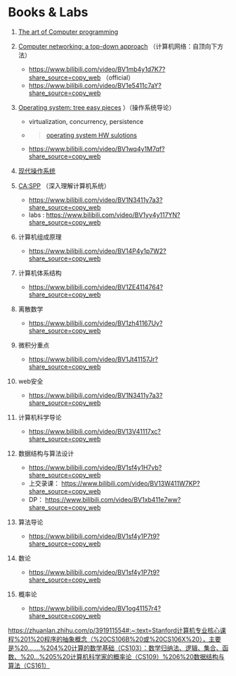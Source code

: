 # Books & Labs
1. [The art of Computer programming](https://www-cs-faculty.stanford.edu/~knuth/taocp.html)
1. [Computer networking: a top-down approach](https://gaia.cs.umass.edu/kurose_ross/index.php) （计算机网络：自顶向下方法）
	- https://www.bilibili.com/video/BV1mb4y1d7K7?share_source=copy_web （official）
	- https://www.bilibili.com/video/BV1e5411c7aY?share_source=copy_web
2. [Operating system: tree easy pieces](https://pages.cs.wisc.edu/~remzi/OSTEP/) ）（操作系统导论）
	+ virtualization, concurrency, persistence 
	+ > [operating system HW sulotions](https://github.com/xxyzz/ostep-hw)
	+ https://www.bilibili.com/video/BV1wq4y1M7qf?share_source=copy_web
1. [现代操作系统]()

3. [CA:SPP](http://csapp.cs.cmu.edu/3e/students.html) （深入理解计算机系统）
	- https://www.bilibili.com/video/BV1N3411y7a3?share_source=copy_web
	- labs : https://www.bilibili.com/video/BV1yy4y117YN?share_source=copy_web	
4. 计算机组成原理
	- https://www.bilibili.com/video/BV14P4y1p7W2?share_source=copy_web
5. 计算机体系结构
	- https://www.bilibili.com/video/BV1ZE4114764?share_source=copy_web
6. 离散数学
	- https://www.bilibili.com/video/BV1zh41167Uy?share_source=copy_web
7. 微积分重点

 	- https://www.bilibili.com/video/BV1Jt41157Jr?share_source=copy_web  

8. web安全
	- https://www.bilibili.com/video/BV1N3411y7a3?share_source=copy_web

9. 计算机科学导论
	 - https://www.bilibili.com/video/BV13V41117xc?share_source=copy_web

10. 数据结构与算法设计
	- https://www.bilibili.com/video/BV1sf4y1H7vb?share_source=copy_web
	- 上交录课： https://www.bilibili.com/video/BV13W411W7KP?share_source=copy_web
	- DP： https://www.bilibili.com/video/BV1xb411e7ww?share_source=copy_web

11. 算法导论
	- https://www.bilibili.com/video/BV1sf4y1P7t9?share_source=copy_web

12. 数论
	- https://www.bilibili.com/video/BV1sf4y1P7t9?share_source=copy_web

13. 概率论
	- https://www.bilibili.com/video/BV1og41157r4?share_source=copy_web


https://zhuanlan.zhihu.com/p/391911554#:~:text=Stanford计算机专业核心课程%201%20程序的抽象概念（%20CS106B%20或%20CS106X%20），主要是%20...,...%204%20计算的数学基础（CS103）：数学归纳法、逻辑、集合、函数、%20...%205%20计算机科学家的概率论（CS109）%206%20数据结构与算法（CS161）



